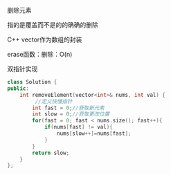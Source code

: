 删除元素

指的是覆盖而不是的的确确的删除

C++ vector作为数组的封装

erase函数：删除：O(n)

双指针实现

```c++
class Solution {
public:
    int removeElement(vector<int>& nums, int val) {
         //定义快慢指针
        int fast = 0;//获取新元素
        int slow = 0;//获取更改位置
        for(fast = 0; fast < nums.size(); fast++){
            if(nums[fast] != val){
                nums[slow++]=nums[fast];
            }
        }
        return slow;
    }
};
```